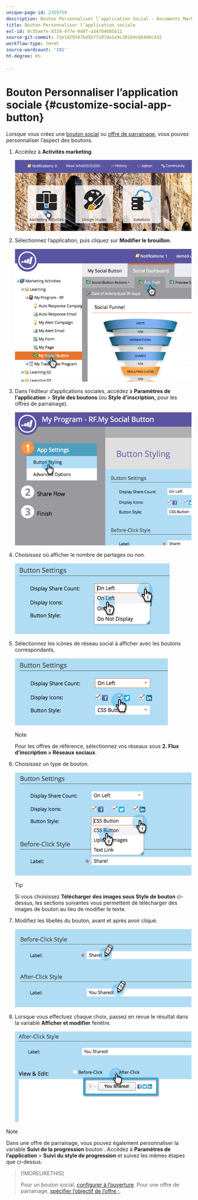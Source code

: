 ```yaml
---
unique-page-id: 2359759
description: Bouton Personnaliser l’application Social - Documents Marketo - Documentation du produit
title: Bouton Personnaliser l’application sociale
exl-id: 0c5baefe-8339-4f7e-9d4f-a34704685b11
source-git-commit: 72e1d29347bd5b77107da1e9c30169cb6490c432
workflow-type: tm+mt
source-wordcount: '191'
ht-degree: 0%

---
```


# Bouton Personnaliser l’application sociale {#customize-social-app-button}

Lorsque vous créez une [bouton social](/help/marketo/product-docs/demand-generation/landing-pages/free-form-landing-pages/add-a-social-button-to-a-free-form-landing-page.md) ou [offre de parrainage](/help/marketo/product-docs/demand-generation/social/referral-offers/create-a-referral-offer.md), vous pouvez personnaliser l’aspect des boutons.

1. Accédez à **Activités marketing**.

   ![](assets/login-marketing-activities.png)

1. Sélectionnez l’application, puis cliquez sur **Modifier le brouillon**.

   ![](assets/image2014-9-23-17-3a3-3a34.png)

1. Dans l’éditeur d’applications sociales, accédez à **Paramètres de l’application** > **Style des boutons** (ou **Style d’inscription,** pour les offres de parrainage).

   ![](assets/image2014-9-23-17-3a3-3a57.png)

1. Choisissez où afficher le nombre de partages ou non.

   ![](assets/image2014-9-23-17-3a4-3a10.png)

1. Sélectionnez les icônes de réseau social à afficher avec les boutons correspondants.

   ![](assets/image2014-9-23-17-3a4-3a22.png)

   >[!NOTE]
   >
   >Pour les offres de référence, sélectionnez vos réseaux sous **2. Flux d’inscription > Réseaux sociaux**.

1. Choisissez un type de bouton.

   ![](assets/image2014-9-23-17-3a4-3a50.png)

   >[!TIP]
   >
   >Si vous choisissez **Télécharger des images sous Style de bouton** ci-dessus, les sections suivantes vous permettent de télécharger des images de bouton au lieu de modifier le texte.

1. Modifiez les libellés du bouton, avant et après avoir cliqué.

   ![](assets/image2014-9-23-17-3a5-3a30.png)

1. Lorsque vous effectuez chaque choix, passez en revue le résultat dans la variable **Afficher et modifier** fenêtre.

   ![](assets/image2014-9-23-17-3a5-3a42.png)

>[!NOTE]
>
>Dans une offre de parrainage, vous pouvez également personnaliser la variable **Suivi de la progression** bouton . Accédez à **Paramètres de l’application** > **Suivi du style de progression** et suivez les mêmes étapes que ci-dessus.

>[!MORELIKETHIS]
>
>Pour un bouton social, [configurer à l’ouverture](/help/marketo/product-docs/demand-generation/social/configuring-social-actions/configure-when-social-button-opens.md). Pour une offre de parrainage, [spécifier l’objectif de l’offre ;](/help/marketo/product-docs/demand-generation/social/referral-offers/specify-goal-for-referral-offer.md).
